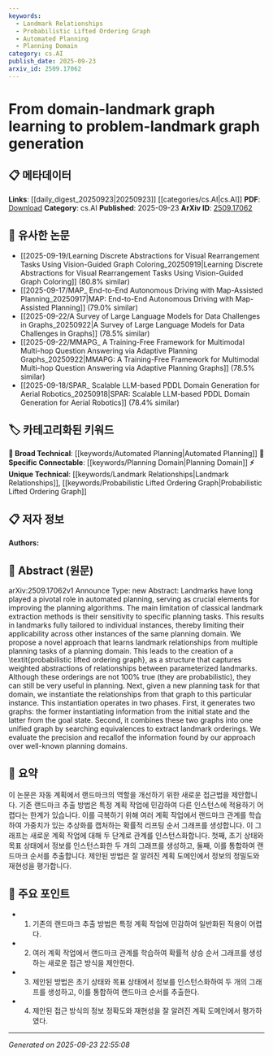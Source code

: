 ```yaml
---
keywords:
  - Landmark Relationships
  - Probabilistic Lifted Ordering Graph
  - Automated Planning
  - Planning Domain
category: cs.AI
publish_date: 2025-09-23
arxiv_id: 2509.17062
---
```


<!-- KEYWORD_LINKING_METADATA:
{
  "processed_timestamp": "2025-09-23T22:55:08.203075",
  "vocabulary_version": "1.0",
  "selected_keywords": [
    "Landmark Relationships",
    "Probabilistic Lifted Ordering Graph",
    "Automated Planning",
    "Planning Domain"
  ],
  "rejected_keywords": [],
  "similarity_scores": {
    "Landmark Relationships": 0.75,
    "Probabilistic Lifted Ordering Graph": 0.8,
    "Automated Planning": 0.7,
    "Planning Domain": 0.65
  },
  "extraction_method": "AI_prompt_based",
  "budget_applied": true,
  "candidates_json": {
    "candidates": [
      {
        "surface": "landmark relationships",
        "canonical": "Landmark Relationships",
        "aliases": [
          "landmark connections",
          "landmark associations"
        ],
        "category": "unique_technical",
        "rationale": "This concept is central to the paper's approach and offers a unique perspective on planning tasks.",
        "novelty_score": 0.7,
        "connectivity_score": 0.6,
        "specificity_score": 0.8,
        "link_intent_score": 0.75
      },
      {
        "surface": "probabilistic lifted ordering graph",
        "canonical": "Probabilistic Lifted Ordering Graph",
        "aliases": [
          "probabilistic graph",
          "lifted ordering graph"
        ],
        "category": "unique_technical",
        "rationale": "Introduces a novel graph structure that is key to the proposed methodology.",
        "novelty_score": 0.8,
        "connectivity_score": 0.7,
        "specificity_score": 0.85,
        "link_intent_score": 0.8
      },
      {
        "surface": "automated planning",
        "canonical": "Automated Planning",
        "aliases": [
          "AI planning",
          "automated task planning"
        ],
        "category": "broad_technical",
        "rationale": "A fundamental concept in AI that connects to various planning algorithms and methods.",
        "novelty_score": 0.4,
        "connectivity_score": 0.9,
        "specificity_score": 0.6,
        "link_intent_score": 0.7
      },
      {
        "surface": "planning domain",
        "canonical": "Planning Domain",
        "aliases": [
          "domain planning",
          "task domain"
        ],
        "category": "specific_connectable",
        "rationale": "Critical for understanding the scope and application of the proposed graph generation method.",
        "novelty_score": 0.5,
        "connectivity_score": 0.75,
        "specificity_score": 0.7,
        "link_intent_score": 0.65
      }
    ],
    "ban_list_suggestions": [
      "landmark extraction",
      "planning tasks"
    ]
  },
  "decisions": [
    {
      "candidate_surface": "landmark relationships",
      "resolved_canonical": "Landmark Relationships",
      "decision": "linked",
      "scores": {
        "novelty": 0.7,
        "connectivity": 0.6,
        "specificity": 0.8,
        "link_intent": 0.75
      }
    },
    {
      "candidate_surface": "probabilistic lifted ordering graph",
      "resolved_canonical": "Probabilistic Lifted Ordering Graph",
      "decision": "linked",
      "scores": {
        "novelty": 0.8,
        "connectivity": 0.7,
        "specificity": 0.85,
        "link_intent": 0.8
      }
    },
    {
      "candidate_surface": "automated planning",
      "resolved_canonical": "Automated Planning",
      "decision": "linked",
      "scores": {
        "novelty": 0.4,
        "connectivity": 0.9,
        "specificity": 0.6,
        "link_intent": 0.7
      }
    },
    {
      "candidate_surface": "planning domain",
      "resolved_canonical": "Planning Domain",
      "decision": "linked",
      "scores": {
        "novelty": 0.5,
        "connectivity": 0.75,
        "specificity": 0.7,
        "link_intent": 0.65
      }
    }
  ]
}
-->

# From domain-landmark graph learning to problem-landmark graph generation

## 📋 메타데이터

**Links**: [[daily_digest_20250923|20250923]] [[categories/cs.AI|cs.AI]]
**PDF**: [Download](https://arxiv.org/pdf/2509.17062.pdf)
**Category**: cs.AI
**Published**: 2025-09-23
**ArXiv ID**: [2509.17062](https://arxiv.org/abs/2509.17062)

## 🔗 유사한 논문
- [[2025-09-19/Learning Discrete Abstractions for Visual Rearrangement Tasks Using Vision-Guided Graph Coloring_20250919|Learning Discrete Abstractions for Visual Rearrangement Tasks Using Vision-Guided Graph Coloring]] (80.8% similar)
- [[2025-09-17/MAP_ End-to-End Autonomous Driving with Map-Assisted Planning_20250917|MAP: End-to-End Autonomous Driving with Map-Assisted Planning]] (79.0% similar)
- [[2025-09-22/A Survey of Large Language Models for Data Challenges in Graphs_20250922|A Survey of Large Language Models for Data Challenges in Graphs]] (78.5% similar)
- [[2025-09-22/MMAPG_ A Training-Free Framework for Multimodal Multi-hop Question Answering via Adaptive Planning Graphs_20250922|MMAPG: A Training-Free Framework for Multimodal Multi-hop Question Answering via Adaptive Planning Graphs]] (78.5% similar)
- [[2025-09-18/SPAR_ Scalable LLM-based PDDL Domain Generation for Aerial Robotics_20250918|SPAR: Scalable LLM-based PDDL Domain Generation for Aerial Robotics]] (78.4% similar)

## 🏷️ 카테고리화된 키워드
**🧠 Broad Technical**: [[keywords/Automated Planning|Automated Planning]]
**🔗 Specific Connectable**: [[keywords/Planning Domain|Planning Domain]]
**⚡ Unique Technical**: [[keywords/Landmark Relationships|Landmark Relationships]], [[keywords/Probabilistic Lifted Ordering Graph|Probabilistic Lifted Ordering Graph]]

## 📋 저자 정보

**Authors:** 

## 📄 Abstract (원문)

arXiv:2509.17062v1 Announce Type: new 
Abstract: Landmarks have long played a pivotal role in automated planning, serving as crucial elements for improving the planning algorithms. The main limitation of classical landmark extraction methods is their sensitivity to specific planning tasks. This results in landmarks fully tailored to individual instances, thereby limiting their applicability across other instances of the same planning domain. We propose a novel approach that learns landmark relationships from multiple planning tasks of a planning domain. This leads to the creation of a \textit{probabilistic lifted ordering graph}, as a structure that captures weighted abstractions of relationships between parameterized landmarks. Although these orderings are not 100\% true (they are probabilistic), they can still be very useful in planning. Next, given a new planning task for that domain, we instantiate the relationships from that graph to this particular instance. This instantiation operates in two phases. First, it generates two graphs: the former instantiating information from the initial state and the latter from the goal state. Second, it combines these two graphs into one unified graph by searching equivalences to extract landmark orderings. We evaluate the precision and recallof the information found by our approach over well-known planning domains.

## 📝 요약

이 논문은 자동 계획에서 랜드마크의 역할을 개선하기 위한 새로운 접근법을 제안합니다. 기존 랜드마크 추출 방법은 특정 계획 작업에 민감하여 다른 인스턴스에 적용하기 어렵다는 한계가 있습니다. 이를 극복하기 위해 여러 계획 작업에서 랜드마크 관계를 학습하여 가중치가 있는 추상화를 캡처하는 확률적 리프팅 순서 그래프를 생성합니다. 이 그래프는 새로운 계획 작업에 대해 두 단계로 관계를 인스턴스화합니다. 첫째, 초기 상태와 목표 상태에서 정보를 인스턴스화한 두 개의 그래프를 생성하고, 둘째, 이를 통합하여 랜드마크 순서를 추출합니다. 제안된 방법은 잘 알려진 계획 도메인에서 정보의 정밀도와 재현성을 평가합니다.

## 🎯 주요 포인트

- 1. 기존의 랜드마크 추출 방법은 특정 계획 작업에 민감하여 일반화된 적용이 어렵다.
- 2. 여러 계획 작업에서 랜드마크 관계를 학습하여 확률적 상승 순서 그래프를 생성하는 새로운 접근 방식을 제안한다.
- 3. 제안된 방법은 초기 상태와 목표 상태에서 정보를 인스턴스화하여 두 개의 그래프를 생성하고, 이를 통합하여 랜드마크 순서를 추출한다.
- 4. 제안된 접근 방식의 정보 정확도와 재현성을 잘 알려진 계획 도메인에서 평가하였다.


---

*Generated on 2025-09-23 22:55:08*